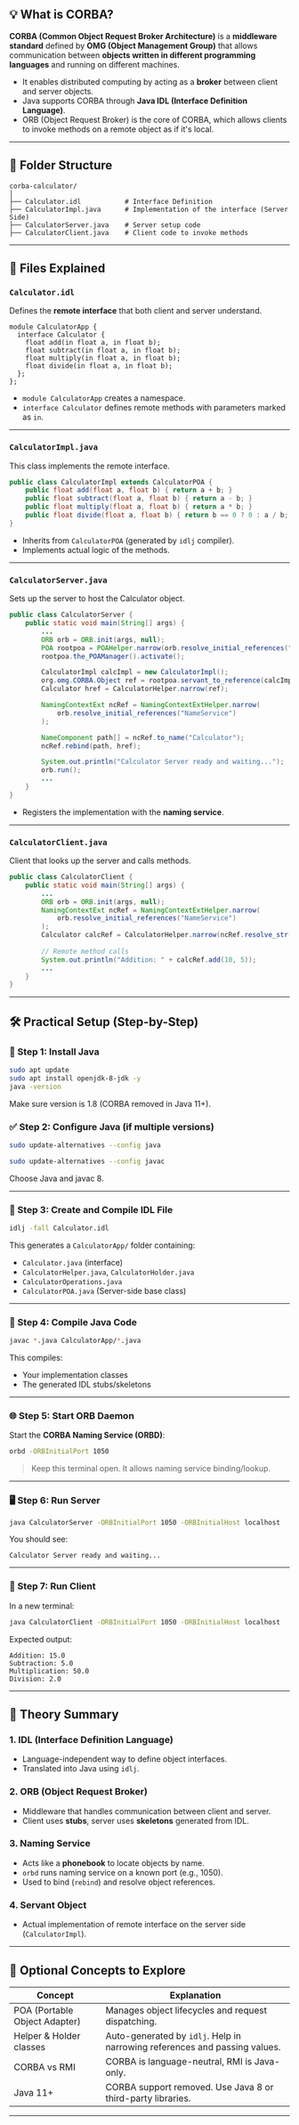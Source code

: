 ## 💡 What is CORBA?

**CORBA (Common Object Request Broker Architecture)** is a **middleware standard** defined by **OMG (Object Management Group)** that allows communication between **objects written in different programming languages** and running on different machines.

* It enables distributed computing by acting as a **broker** between client and server objects.
* Java supports CORBA through **Java IDL (Interface Definition Language)**.
* ORB (Object Request Broker) is the core of CORBA, which allows clients to invoke methods on a remote object as if it's local.

---

## 📁 Folder Structure

```plaintext
corba-calculator/
│
├── Calculator.idl           # Interface Definition
├── CalculatorImpl.java      # Implementation of the interface (Server Side)
├── CalculatorServer.java    # Server setup code
├── CalculatorClient.java    # Client code to invoke methods
```

---

## 🧩 Files Explained

### `Calculator.idl`

Defines the **remote interface** that both client and server understand.

```idl
module CalculatorApp {
  interface Calculator {
    float add(in float a, in float b);
    float subtract(in float a, in float b);
    float multiply(in float a, in float b);
    float divide(in float a, in float b);
  };
};
```

* `module CalculatorApp` creates a namespace.
* `interface Calculator` defines remote methods with parameters marked as `in`.

---

### `CalculatorImpl.java`

This class implements the remote interface.

```java
public class CalculatorImpl extends CalculatorPOA {
    public float add(float a, float b) { return a + b; }
    public float subtract(float a, float b) { return a - b; }
    public float multiply(float a, float b) { return a * b; }
    public float divide(float a, float b) { return b == 0 ? 0 : a / b; }
}
```

* Inherits from `CalculatorPOA` (generated by `idlj` compiler).
* Implements actual logic of the methods.

---

### `CalculatorServer.java`

Sets up the server to host the Calculator object.

```java
public class CalculatorServer {
    public static void main(String[] args) {
        ...
        ORB orb = ORB.init(args, null);
        POA rootpoa = POAHelper.narrow(orb.resolve_initial_references("RootPOA"));
        rootpoa.the_POAManager().activate();

        CalculatorImpl calcImpl = new CalculatorImpl();
        org.omg.CORBA.Object ref = rootpoa.servant_to_reference(calcImpl);
        Calculator href = CalculatorHelper.narrow(ref);

        NamingContextExt ncRef = NamingContextExtHelper.narrow(
            orb.resolve_initial_references("NameService")
        );

        NameComponent path[] = ncRef.to_name("Calculator");
        ncRef.rebind(path, href);

        System.out.println("Calculator Server ready and waiting...");
        orb.run();
        ...
    }
}
```

* Registers the implementation with the **naming service**.

---

### `CalculatorClient.java`

Client that looks up the server and calls methods.

```java
public class CalculatorClient {
    public static void main(String[] args) {
        ...
        ORB orb = ORB.init(args, null);
        NamingContextExt ncRef = NamingContextExtHelper.narrow(
            orb.resolve_initial_references("NameService")
        );
        Calculator calcRef = CalculatorHelper.narrow(ncRef.resolve_str("Calculator"));
        
        // Remote method calls
        System.out.println("Addition: " + calcRef.add(10, 5));
        ...
    }
}
```

---

## 🛠️ Practical Setup (Step-by-Step)

### 🧱 Step 1: Install Java

```bash
sudo apt update
sudo apt install openjdk-8-jdk -y
java -version
```

Make sure version is 1.8 (CORBA removed in Java 11+).

### ✅ Step 2: Configure Java (if multiple versions)

```bash
sudo update-alternatives --config java
```

```bash
sudo update-alternatives --config javac
```

Choose Java and javac 8.

---

### 📌 Step 3: Create and Compile IDL File

```bash
idlj -fall Calculator.idl
```

This generates a `CalculatorApp/` folder containing:

* `Calculator.java` (interface)
* `CalculatorHelper.java`, `CalculatorHolder.java`
* `CalculatorOperations.java`
* `CalculatorPOA.java` (Server-side base class)

---

### 🧾 Step 4: Compile Java Code

```bash
javac *.java CalculatorApp/*.java
```

This compiles:

* Your implementation classes
* The generated IDL stubs/skeletons

---

### 🌐 Step 5: Start ORB Daemon

Start the **CORBA Naming Service (ORBD)**:

```bash
orbd -ORBInitialPort 1050
```

> Keep this terminal open. It allows naming service binding/lookup.

---

### 🖥️ Step 6: Run Server

```bash
java CalculatorServer -ORBInitialPort 1050 -ORBInitialHost localhost
```

You should see:

```
Calculator Server ready and waiting...
```

---

### 🧪 Step 7: Run Client

In a new terminal:

```bash
java CalculatorClient -ORBInitialPort 1050 -ORBInitialHost localhost
```

Expected output:

```
Addition: 15.0
Subtraction: 5.0
Multiplication: 50.0
Division: 2.0
```

---

## 🔬 Theory Summary

### 1. IDL (Interface Definition Language)

* Language-independent way to define object interfaces.
* Translated into Java using `idlj`.

### 2. ORB (Object Request Broker)

* Middleware that handles communication between client and server.
* Client uses **stubs**, server uses **skeletons** generated from IDL.

### 3. Naming Service

* Acts like a **phonebook** to locate objects by name.
* `orbd` runs naming service on a known port (e.g., 1050).
* Used to bind (`rebind`) and resolve object references.

### 4. Servant Object

* Actual implementation of remote interface on the server side (`CalculatorImpl`).

---

## 📘 Optional Concepts to Explore

| Concept                       | Explanation                                                                |
| ----------------------------- | -------------------------------------------------------------------------- |
| POA (Portable Object Adapter) | Manages object lifecycles and request dispatching.                         |
| Helper & Holder classes       | Auto-generated by `idlj`. Help in narrowing references and passing values. |
| CORBA vs RMI                  | CORBA is language-neutral, RMI is Java-only.                               |
| Java 11+                      | CORBA support removed. Use Java 8 or third-party libraries.                |

---
